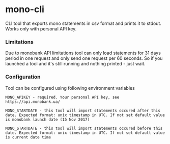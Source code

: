 # mono-cli
CLI tool that exports mono statements in csv format and prints it to stdout.
Works only with personal API key.

### Limitations
Due to monobank API limitations tool can only load statements for 31 days period in one request and only send one request per 60 seconds. So if you launched a tool and it's still running and nothing printed - just wait. 

### Configuration
Tool can be configured using following environment variables
```
MONO_APIKEY - required. Your personal API key, see https://api.monobank.ua/

MONO_STARTDATE - this tool will import statements occured after this date. Expected format: unix timestamp in UTC. If not set default value is monobank launch date (15 Nov 2017)

MONO_STARTDATE - this tool will import statements occured before this date. Expected format: unix timestamp in UTC. If not set default value is current date time
```
